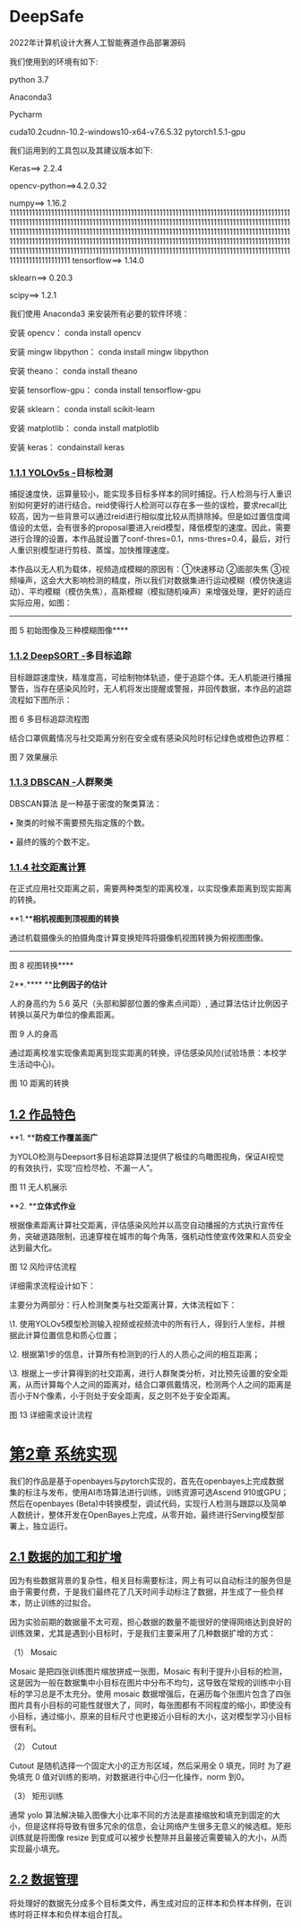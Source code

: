 # DeepSafe
2022年计算机设计大赛人工智能赛道作品部署源码

我们使用到的环境有如下: 

python 3.7 

Anaconda3 

Pycharm 

cuda10.2cudnn-10.2-windows10-x64-v7.6.5.32 pytorch1.5.1-gpu

我们运用到的工具包以及其建议版本如下:

Keras==> 2.2.4 

opencv-python==>4.2.0.32 

numpy==> 1.16.2
111111111111111111111111111111111111111111111111111111111111111111111111111111111111111111111111111111111111111111111111111111111111111111111111111111111111111111111111111111111111111111111111111111111111111111111111111111111111111111111111111111111111111111111111111111111111111111111111111111111111111111111111111111111111111111111111111111111111111111111111111111111111111111111111111111111111111111111111111111111111111111111111111111111111111111111111111
tensorflow==> 1.14.0 

sklearn==> 0.20.3 

scipy==> 1.2.1 

我们使用 Anaconda3 来安装所有必要的软件环境：

安装 opencv： conda install opencv 

安装 mingw libpython： conda install mingw libpython 

安装 theano： conda install theano 

安装 tensorflow-gpu： conda install tensorflow-gpu 

安装 sklearn： conda install scikit-learn 

安装 matplotlib： conda install matplotlib 

安装 keras： condainstall keras 

### [1.1.1 YOLOv5s -]()目标检测

捕捉速度快，运算量较小，能实现多目标多样本的同时捕捉。行人检测与行人重识别如何更好的进行结合。reid使得行人检测可以存在多一些的误检，要求recall比较高，因为一些背景可以通过reid进行相似度比较从而排除掉。但是如过置信度阈值设的太低，会有很多的proposal要进入reid模型，降低模型的速度。因此，需要进行合理的设置，本作品就设置了conf-thres=0.1，nms-thres=0.4，最后，对行人重识别模型进行剪枝、蒸馏，加快推理速度。

本作品以无人机为载体，视频造成模糊的原因有：①快速移动 ②面部失焦 ③视频噪声，这会大大影响检测的精度，所以我们对数据集进行运动模糊（模仿快速运动）、平均模糊（模仿失焦），高斯模糊（模拟随机噪声）来增强处理，更好的适应实际应用，如图：

**                              **

图 5 初始图像及三种模糊图像****

### [1.1.2 DeepSORT -]()多目标追踪

目标跟踪速度快，精准度高，可绘制物体轨迹，便于追踪个体。无人机能进行播报警告，当存在感染风险时，无人机将发出提醒或警报，并回传数据，本作品的追踪流程如下图所示：

 

图 6 多目标追踪流程图

结合口罩佩戴情况与社交距离分别在安全或有感染风险时标记绿色或橙色边界框：

 

图 7 效果展示

### [1.1.3 DBSCAN -]()人群聚类

DBSCAN算法 是一种基于密度的聚类算法：

• 聚类的时候不需要预先指定簇的个数。

• 最终的簇的个数不定。

 

 

### [1.1.4 社交距离计算]()

在正式应用社交距离之前，需要两种类型的距离校准，以实现像素距离到现实距离的转换。

**1.****相机视图到顶视图的转换**

通过机载摄像头的拍摄角度计算变换矩阵将摄像机视图转换为俯视图图像。

** **

图 8 视图转换****

2**.**** ****比例因子的估计**

人的身高约为 5.6 英尺（头部和脚部位置的像素点间距）, 通过算法估计比例因子转换以英尺为单位的像素距离。

 

图 9 人的身高

通过距离校准实现像素距离到现实距离的转换，评估感染风险(试验场景：本校学生活动中心)。

  

图 10 距离的转换

## [1.2 作品特色]()

**1. ****防疫工作覆盖面广**

为YOLO检测与Deepsort多目标追踪算法提供了极佳的鸟瞰图视角，保证AI视觉的有效执行，实现“应检尽检、不漏一人”。

 

图 11 无人机展示

**2. ****立体式作业**

根据像素距离计算社交距离，评估感染风险并以高空自动播报的方式执行宣传任务，突破道路限制，迅速穿梭在城市的每个角落，强机动性使宣传效果和人员安全达到最大化。

 

图 12 风险评估流程

详细需求流程设计如下：

主要分为两部分：行人检测聚类与社交距离计算，大体流程如下：

\1. 使用YOLOv5模型检测输入视频或视频流中的所有行人，得到行人坐标，并根据此计算位置信息和质心位置；

\2. 根据第1步的信息，计算所有检测到的行人的人质心之间的相互距离；

\3. 根据上一步计算得到的社交距离，进行人群聚类分析，对比预先设置的安全距离，从而计算每个人之间的距离对，结合口罩佩戴情况，检测两个人之间的距离是否小于N个像素，小于则处于安全距离，反之则不处于安全距离。

 

图 13 详细需求设计流程

# [第2章 系统实现]()

我们的作品是基于openbayes与pytorch实现的，首先在openbayes上完成数据集的标注与发布，使用AI市场算法进行训练，训练资源可选Ascend 910或GPU；然后在openbayes (Beta)中转换模型，调试代码，实现行人检测与跟踪以及简单人数统计，整体开发在OpenBayes上完成，从零开始，最终进行Serving模型部署上，独立运行。

## [2.1 数据的加工和扩增]()

因为有些数据背景的复杂性，相关目标需要标注，网上有可以自动标注的服务但是由于需要付费，于是我们最终花了几天时间手动标注了数据，并生成了一些负样本，防止训练的过拟合。 

因为实验前期的数据量不太可观，担心数据的数量不能很好的使得网络达到良好的训练效果，尤其是遇到小目标时，于是我们主要采用了几种数据扩增的方式： 

（1） Mosaic 

Mosaic 是把四张训练图片缩放拼成一张图，Mosaic 有利于提升小目标的检测，这是因为一般在数据集中小目标在图片中分布不均匀，这导致在常规的训练中小目标的学习总是不太充分。使用 mosaic 数据增强后，在遍历每个张图片包含了四张图片具有小目标的可能性就很大了，同时，每张图都有不同程度的缩小，即使没有小目标，通过缩小，原来的目标尺寸也更接近小目标的大小，这对模型学习小目标很有利。 

（2） Cutout 

Cutout 是随机选择一个固定大小的正方形区域，然后采用全 0 填充，同时 为了避免填充 0 值对训练的影响，对数据进行中心归一化操作，norm 到0。 

（3） 矩形训练 

通常 yolo 算法解决输入图像大小比率不同的方法是直接缩放和填充到固定的大小，但是这样将导致有很多冗余的信息，会让网络产生很多无意义的候选框。矩形训练就是将图像 resize 到变成可以被步长整除并且最接近需要输入的大小，从而实现最小填充。 

## [2.2 数据管理]() 

将处理好的数据先分成多个目标类文件，再生成对应的正样本和负样本样例，在训练时将正样本和负样本组合打乱。
